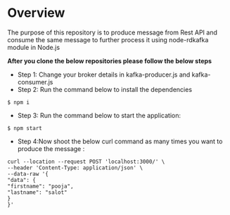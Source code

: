 # Overview

The purpose of this repository is to produce message from Rest API and consume the same message to further process it using node-rdkafka module in Node.js

**After you clone the below repositories please follow the below steps**

- Step 1: Change your broker details in kafka-producer.js and kafka-consumer.js
- Step 2: Run the command below to install the dependencies

```
$ npm i
```

- Step 3: Run the command below to start the application:

```
$ npm start
```

- Step 4:Now shoot the below curl command as many times you want to produce the message :

```
curl --location --request POST 'localhost:3000/' \
--header 'Content-Type: application/json' \
--data-raw '{
"data": {
"firstname": "pooja",
"lastname": "salot"
}
}'
```
